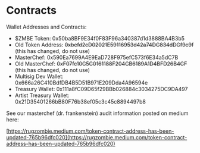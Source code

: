 # Contracts

Wallet Addresses and Contracts:

* $ZMBE Token: 0x50ba8BF9E34f0F83F96a340387d1d3888BA4B3b5
* Old Token Address: ~~0xbefd2cD02021E59116953d42a74DC834dDCf9c9f~~ \(this has changed, do not use\) 
* MasterChef: 0x590Ea7699A4E9EaD728F975efC573f6E34a5dC7B
* Old MasterChef: ~~0xF07fc10C5C0161188F204CB6189A1D4BFD26B4CF~~ \(this has changed, do not use\) 
* Multisig Dev Wallet: 0x666a26C410BdfDB4B5D51B971E209Dda4A96594e
* Treasury Wallet: 0x111a8fC09D65f29BBb026884c3034275DC9DA497
* Artist Treasury Wallet: 0x21D35401266bB80F76b38ef05c3c45c8894497b8

See our masterchef \(dr. frankenstein\) audit information posted on medium here: 

[https://rugzombie.medium.com/token-contract-address-has-been-updated-765b96dfc020](https://rugzombie.medium.com/token-contract-address-has-been-updated-765b96dfc020)

  


